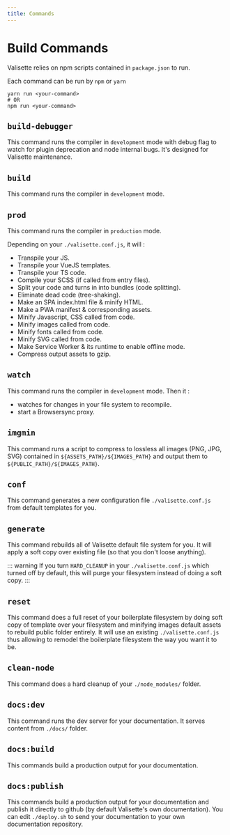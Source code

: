 ```yaml
---
title: Commands
---
```

# Build Commands

Valisette relies on npm scripts contained in ``package.json`` to run.

Each command can be run by ``npm`` or ``yarn``

```bash{2}
yarn run <your-command>
# OR
npm run <your-command>
```

## ``build-debugger``

This command runs the compiler in ``development`` mode with debug flag to watch for plugin deprecation and node internal bugs. It's designed for Valisette maintenance.

## ``build``

This command runs the compiler in ``development`` mode.

## ``prod``

This command runs the compiler in ``production`` mode.

Depending on your ``./valisette.conf.js``, it will : 
* Transpile your JS.
* Transpile your VueJS templates.
* Transpile your TS code.
* Compile your SCSS (if called from entry files).
* Split your code and turns in into bundles (code splitting).
* Eliminate dead code (tree-shaking).
* Make an SPA index.html file & minify HTML.
* Make a PWA manifest & corresponding assets.
* Minify Javascript, CSS called from code.
* Minify images called from code.
* Minify fonts called from code.
* Minify SVG called from code.
* Make Service Worker & its runtime to enable offline mode.
* Compress output assets to gzip.

## ``watch``

This command runs the compiler in ``development`` mode. Then it :
* watches for changes in your file system to recompile.
* start a Browsersync proxy.

## ``imgmin``

This command runs a script to compress to lossless all images (PNG, JPG, SVG) contained in ``${ASSETS_PATH}/${IMAGES_PATH}`` and output them to ``${PUBLIC_PATH}/${IMAGES_PATH}``.

## ``conf``

This command generates a new configuration file ``./valisette.conf.js `` from default templates for you.

## ``generate``

This command rebuilds all of Valisette default file system for you. It will apply a soft copy over existing file (so that you don't loose anything).

::: warning
If you turn ``HARD_CLEANUP`` in your ``./valisette.conf.js`` which turned off by default, this will purge your filesystem instead of doing a soft copy.
:::

## ``reset``

This command does a full reset of your boilerplate filesystem by doing soft copy of template over your filesystem and minifying images default assets to rebuild public folder entirely. It will use an existing ``./valisette.conf.js`` thus allowing to remodel the boilerplate filesystem the way you want it to be.

## ``clean-node``

This command does a hard cleanup of your ``./node_modules/`` folder.

## ``docs:dev``

This command runs the dev server for your documentation. It serves content from ``./docs/`` folder.

## ``docs:build``

This commands build a production output for your documentation.

## ``docs:publish``

This commands build a production output for your documentation and publish it directly to github (by default Valisette's own documentation). You can edit ``./deploy.sh`` to send your documentation to your own documentation repository.